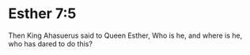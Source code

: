 # Esther 7:5

Then King Ahasuerus said to Queen Esther, Who is he, and where is he, who has dared to do this?
